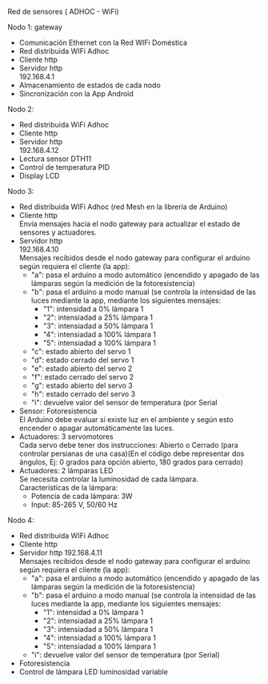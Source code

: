 Red de sensores ( ADHOC - WiFi) <br>

Nodo 1: gateway
- Comunicación Ethernet con la Red WIFi Doméstica
- Red distribuida WIFi Adhoc
- Cliente http
- Servidor http <br>
  192.168.4.1 <br>
- Almacenamiento de estados de cada nodo
- Sincronización con la App Android

Nodo 2: 
- Red distribuida WiFi Adhoc
- Cliente http
- Servidor http <br>
  192.168.4.12 <br>
- Lectura sensor DTH11
- Control de temperatura PID
- Display LCD

Nodo 3: 
- Red distribuida  WIFi Adhoc (red Mesh en la librería de Arduino)
- Cliente http <br>
  Envía mensajes hacia el nodo gateway para actualizar el estado de sensores y actuadores.
- Servidor http <br>
  192.168.4.10 <br>
  Mensajes recibidos desde el nodo gateway para configurar el arduino según requiera el cliente (la app): 
  - "a": pasa el arduino a modo automático (encendido y apagado de las lámparas según la medición de la fotoresistencia)
  - "b": pasa el arduino a modo manual (se controla la intensidad de las luces mediante la app, mediante los siguientes mensajes:
    - "1": intensidad a 0% lámpara 1
    - "2": intensiadad a 25% lámpara 1
    - "3": intensiadad a 50% lámpara 1
    - "4": intensiadad a 100% lámpara 1
    - "5": intensiadad a 100% lámpara 1
  - "c": estado abierto del servo 1
  - "d": estado cerrado del servo 1
  - "e": estado abierto del servo 2
  - "f": estado cerrado del servo 2
  - "g": estado abierto del servo 3
  - "h": estado cerrado del servo 3
  - "i": devuelve valor del sensor de temperatura (por Serial
- Sensor: Fotoresistencia <br>
  El Arduino debe evaluar si existe luz en el ambiente y según esto encender o apagar automáticamente las luces.
- Actuadores: 3 servomotores <br>
  Cada servo debe tener dos instrucciones: Abierto o Cerrado (para controlar persianas de una casa)(En el código debe representar dos ángulos, Ej: 0 grados para opción abierto, 180 grados para cerrado)
- Actuadores: 2 lámparas LED <br>
  Se necesita controlar la luminosidad de cada lámpara. <br>
  Características de la lámpara:
  - Potencia de cada lámpara: 3W
  - Input: 85-265 V, 50/60 Hz

Nodo 4:
- Red distribuida  WIFi Adhoc
- Cliente http
- Servidor http
  192.168.4.11 <br>
  Mensajes recibidos desde el nodo gateway para configurar el arduino según requiera el cliente (la app): 
  - "a": pasa el arduino a modo automático (encendido y apagado de las lámparas según la medición de la fotoresistencia)
  - "b": pasa el arduino a modo manual (se controla la intensidad de las luces mediante la app, mediante los siguientes mensajes:
    - "1": intensidad a 0% lámpara 1
    - "2": intensiadad a 25% lámpara 1
    - "3": intensiadad a 50% lámpara 1
    - "4": intensiadad a 100% lámpara 1
    - "5": intensiadad a 100% lámpara 1
  - "i": devuelve valor del sensor de temperatura (por Serial)
- Fotoresistencia
- Control de lámpara LED luminosidad variable
